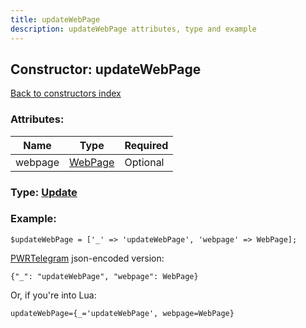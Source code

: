 ```yaml
---
title: updateWebPage
description: updateWebPage attributes, type and example
---
```

## Constructor: updateWebPage  
[Back to constructors index](index.md)



### Attributes:

| Name     |    Type       | Required |
|----------|---------------|----------|
|webpage|[WebPage](../types/WebPage.md) | Optional|



### Type: [Update](../types/Update.md)


### Example:

```
$updateWebPage = ['_' => 'updateWebPage', 'webpage' => WebPage];
```  

[PWRTelegram](https://pwrtelegram.xyz) json-encoded version:

```
{"_": "updateWebPage", "webpage": WebPage}
```


Or, if you're into Lua:  


```
updateWebPage={_='updateWebPage', webpage=WebPage}

```


